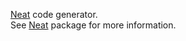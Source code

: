 <a href="https://pub.dev/packages/neat">Neat</a> code generator.<br/>
See <a href="https://pub.dev/packages/neat">Neat</a> package for more information.